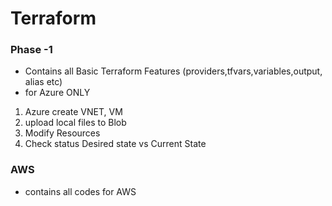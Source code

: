 # Terraform

### Phase -1
- Contains all Basic Terraform Features (providers,tfvars,variables,output, alias etc)
- for Azure ONLY
1. Azure create VNET, VM
2. upload local files to Blob 
3. Modify Resources
4. Check status Desired state vs Current State

### AWS 
- contains all codes for AWS
